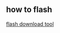 ## how to flash

[flash download tool](https://www.espressif.com.cn/sites/default/files/tools/flash_download_tool_3.9.5_0.zip)